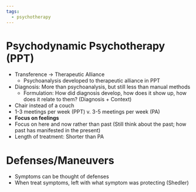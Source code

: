 ```yaml
---
tags:
  - psychotherapy
---
```


# Psychodynamic Psychotherapy (PPT)
- Transference -> Therapeutic Alliance
	- Psychoanalysis developed to therapeutic alliance in PPT
- Diagnosis: More than psychoanalysis, but still less than manual methods
	- Formulation: How did diagnosis develop, how does it show up, how does it relate to them? (Diagnosis + Context)
- Chair instead of a couch
- 1-3 meetings per week (PPT) v. 3-5 meetings per week (PA)
- **Focus on feelings**
- Focus on here and now rather than past (Still think about the past; how past has manifested in the present)
- Length of treatment: Shorter than PA
# Defenses/Maneuvers
- Symptoms can be thought of defenses
- When treat symptoms, left with what symptom was protecting (Shedler)